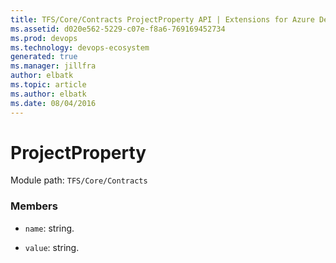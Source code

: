 ```yaml
---
title: TFS/Core/Contracts ProjectProperty API | Extensions for Azure DevOps Services
ms.assetid: d020e562-5229-c07e-f8a6-769169452734
ms.prod: devops
ms.technology: devops-ecosystem
generated: true
ms.manager: jillfra
author: elbatk
ms.topic: article
ms.author: elbatk
ms.date: 08/04/2016
---
```


# ProjectProperty

Module path: `TFS/Core/Contracts`


### Members

* `name`: string. 

* `value`: string. 

